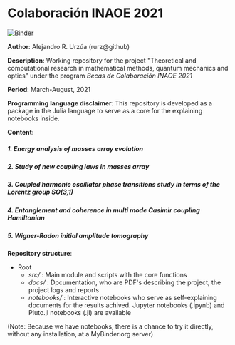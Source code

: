 # Colaboración INAOE 2021

[![Binder](https://mybinder.org/badge_logo.svg)](https://mybinder.org/v2/gh/rurz/ColabINAOE2021/HEAD?urlpath=lab)

**Author**: Alejandro R. Urzúa (rurz@github)

**Description**: Working repository for the project "Theoretical and computational research in mathematical methods, quantum mechanics and optics" under the program _Becas de Colaboración INAOE 2021_

**Period**: March-August, 2021

**Programming language disclaimer**: This repository is developed as a package in the Julia language to serve as a core for the explaining notebooks inside.

**Content**: 

##### 1. Energy analysis of masses array evolution

##### 2. Study of new coupling laws in masses array

##### 3. Coupled harmonic oscillator phase transitions study in terms of the Lorentz group _**SO(3,1)**_

##### 4. Entanglement and coherence in multi mode Casimir coupling Hamiltonian

##### 5. Wigner-Radon initial amplitude tomography

**Repository structure**:

* Root
  * _src/_ : Main module and scripts with the core functions
  * _docs/_ : Dpcumentation, who are PDF's describing the project, the project logs and reports
  * _notebooks/_ : Interactive notebooks who serve as self-explaining documents for the results achived. Jupyter notebooks (.ipynb) and Pluto.jl notebooks (.jl) are available

(Note: Because we have notebooks, there is a chance to try it directly, without any installation, at a MyBinder.org server)

